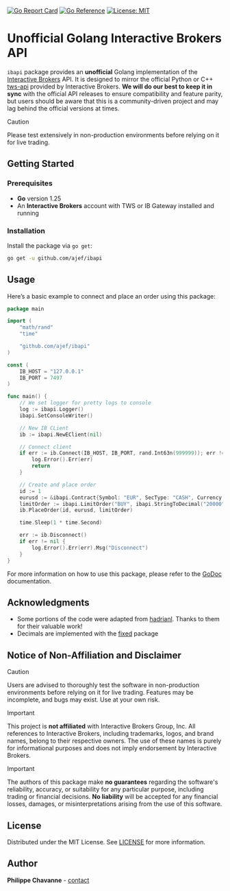 [![Go Report Card](https://goreportcard.com/badge/github.com/ajef/ibapi)](https://goreportcard.com/report/github.com/ajef/ibapi)
[![Go Reference](https://pkg.go.dev/badge/github.com/ajef/ibapi.svg)](https://pkg.go.dev/github.com/ajef/ibapi)
[![License: MIT](https://img.shields.io/badge/License-MIT-blue.svg)](https://opensource.org/licenses/MIT)

# Unofficial Golang Interactive Brokers API

`ibapi` package provides an **unofficial** Golang implementation of the [Interactive Brokers](https://www.interactivebrokers.com/en/home.php) API. It is designed to mirror the official Python or C++ [tws-api](https://github.com/InteractiveBrokers) provided by Interactive Brokers.
**We will do our best to keep it in sync** with the official API releases to ensure compatibility and feature parity, but users should be aware that this is a community-driven project and may lag behind the official versions at times.

> [!CAUTION]
> Please test extensively in non-production environments before relying on it for live trading.

## Getting Started

### Prerequisites

- **Go** version 1.25
- An **Interactive Brokers** account with TWS or IB Gateway installed and running

### Installation

Install the package via `go get`:

```bash
go get -u github.com/ajef/ibapi
```

## Usage

Here’s a basic example to connect and place an order using this package:

```go
package main

import (
	"math/rand"
	"time"

	"github.com/ajef/ibapi"
)

const (
	IB_HOST = "127.0.0.1"
	IB_PORT = 7497
)

func main() {
	// We set logger for pretty logs to console
	log := ibapi.Logger()
	ibapi.SetConsoleWriter()

	// New IB CLient
	ib := ibapi.NewEClient(nil)

    // Connect client
	if err := ib.Connect(IB_HOST, IB_PORT, rand.Int63n(999999)); err != nil {
		log.Error().Err(err)
		return
	}

    // Create and place order
	id := 1
	eurusd := &ibapi.Contract{Symbol: "EUR", SecType: "CASH", Currency: "USD", Exchange: "IDEALPRO"}
	limitOrder := ibapi.LimitOrder("BUY", ibapi.StringToDecimal("20000"), 1.08)
	ib.PlaceOrder(id, eurusd, limitOrder)

	time.Sleep(1 * time.Second)

	err := ib.Disconnect()
	if err != nil {
		log.Error().Err(err).Msg("Disconnect")
	}
}
```

For more information on how to use this package, please refer to the [GoDoc](https://pkg.go.dev/github.com/ajef/ibapi) documentation.

## Acknowledgments

- Some portions of the code were adapted from [hadrianl](https://github.com/hadrianl/ibapi). Thanks to them for their valuable work!
- Decimals are implemented with the [fixed](https://github.com/robaho/fixed) package

## Notice of Non-Affiliation and Disclaimer

> [!CAUTION]
> Users are advised to thoroughly test the software in non-production environments before relying on it for live trading. Features may be incomplete, and bugs may exist. Use at your own risk.

> [!IMPORTANT]
> This project is **not affiliated** with Interactive Brokers Group, Inc. All references to Interactive Brokers, including trademarks, logos, and brand names, belong to their respective owners. The use of these names is purely for informational purposes and does not imply endorsement by Interactive Brokers.

> [!IMPORTANT]
> The authors of this package make **no guarantees** regarding the software's reliability, accuracy, or suitability for any particular purpose, including trading or financial decisions. **No liability** will be accepted for any financial losses, damages, or misinterpretations arising from the use of this software.

## License

Distributed under the MIT License. See [LICENSE](./LICENSE) for more information.

## Author

**Philippe Chavanne** - [contact](https://scm.cx/contact)
